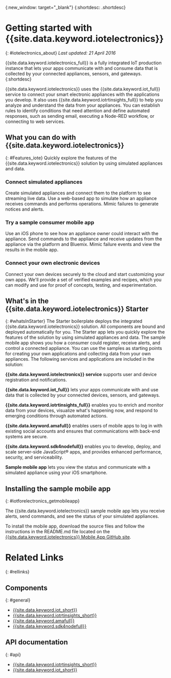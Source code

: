 {:new_window: target="_blank"}
{:shortdesc: .shortdesc}

# Getting started with {{site.data.keyword.iotelectronics}}
{: #iotelectronics_about}
*Last updated: 21 April 2016*

{{site.data.keyword.iotelectronics_full}} is a fully integrated IoT production instance that lets your apps communicate with and consume data that is collected by your connected appliances, sensors, and gateways.
{:shortdesc}

{{site.data.keyword.iotelectronics}} uses the {{site.data.keyword.iot_full}} service to connect your smart electronic appliances with the applications you develop. It also uses  {{site.data.keyword.iotrtinsights_full}} to help you analyze and understand the data from your appliances. You can establish rules to identify conditions that need attention and define automated responses, such as sending email, executing a Node-RED workflow, or connecting to web services.  

## What you can do with {{site.data.keyword.iotelectronics}}
{: #Features_iote}
Quickly explore the features of the {{site.data.keyword.iotelectronics}} solution by using simulated appliances and data.

### Connect simulated appliances
Create simulated appliances and connect them to the platform to see streaming live data. Use a web-based app to simulate how an appliance receives commands and performs operations. Mimic failures to generate notices and alerts.

### Try a sample consumer mobile app
Use an iOS phone to see how an appliance owner could interact with the appliance. Send commands to the appliance and receive updates from the appliance via the platform and Bluemix. Mimic failure events and view the results in the mobile app.

### Connect your own electronic devices
Connect your own devices securely to the cloud and start customizing your own apps. We'll provide a set of verified examples and recipes, which you can modify and use for proof of concepts, testing, and experimentation.

## What's in the {{site.data.keyword.iotelectronics}} Starter
{: #whatsInStarter}
The Starter boilerplate deploys the integrated {{site.data.keyword.iotelectronics}} solution.  All components are bound and deployed automatically for you. The Starter app lets you quickly explore the features of the solution by using simulated appliances and data. The sample mobile app shows you how a consumer could register, receive alerts, and control a connected appliance. You can use the samples as starting points for creating your own applications and collecting data from your own appliances. The following services and applications are included in the solution:

**{{site.data.keyword.iotelectronics}} service** supports user and device registration and notifications.

**{{site.data.keyword.iot_full}}** lets your apps communicate with and use data that is collected by your connected devices, sensors, and gateways.

**{{site.data.keyword.iotrtinsights_full}}** enables you to enrich and monitor data from your devices, visualize what's happening now, and respond to emerging conditions through automated actions.

**{{site.data.keyword.amafull}}** enables users of mobile apps to log in with existing social accounts and ensures that communications with back-end systems are secure.

**{{site.data.keyword.sdk4nodefull}}** enables you to develop, deploy, and scale server-side JavaScript&reg; apps, and provides enhanced performance, security, and serviceability.

**Sample mobile app** lets you view the status and communicate with a simulated appliance using your iOS smartphone.  


## Installing the sample mobile app
{: #iotforelectronics_getmobileapp}

The {{site.data.keyword.iotelectronics}} sample mobile app lets you receive alerts, send commands, and see the status of your simulated appliances.   

To install the mobile app, download the source files and follow the instructions in the README.md file located on the [{{site.data.keyword.iotelectronics}} Mobile App GitHub site](https://github.com/ibm-watson-iot/iote-mobile).

# Related Links
{: #rellinks}
## Components
{: #general}
* [{{site.data.keyword.iot_short}}](https://new-console.ng.bluemix.net/docs/services/IoT/index.html#gettingstartedtemplate)
* [{{site.data.keyword.iotrtinsights_short}}](https://new-console.ng.bluemix.net/docs/services/iotrtinsights/index.html)   
* [{{site.data.keyword.amafull}}](https://new-console.ng.bluemix.net/docs/services/mobileaccess/index.html)
* [{{site.data.keyword.sdk4nodefull}}](https://new-console.ng.bluemix.net/docs/runtimes/nodejs/index.html#nodejs_runtime)


## API documentation
{: #api}
* [{{site.data.keyword.iotrtinsights_short}}](https://iotrti-prod.mam.ibmserviceengage.com/apidoc/)  
* [{{site.data.keyword.iot_short}}](https://developer.ibm.com/iotfoundation/recipes/api-documentation/)
